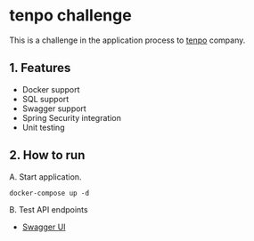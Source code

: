 # tenpo challenge

This is a challenge in the application process to [tenpo](https://www.tenpo.cl/) company.

## 1. Features

- Docker support
- SQL support
- Swagger support
- Spring Security integration
- Unit testing

## 2. How to run

A. Start application.

`docker-compose up -d`

B. Test API endpoints

- [Swagger UI](http://localhost:8080/swagger-ui.html)
